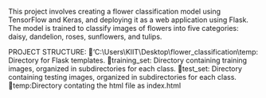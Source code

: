 This project involves creating a flower classification model using TensorFlow and Keras, and deploying it as a web application using Flask. The model is trained to classify images of flowers into five categories: daisy, dandelion, roses, sunflowers, and tulips.


PROJECT STRUCTURE:
‘C:\Users\KIIT\Desktop\flower_classification\temp: Directory for Flask templates.
training_set: Directory containing training images, organized in subdirectories for each class.
test_set: Directory containing testing images, organized in subdirectories for each class.
temp:Directory contating the html file as index.html 
